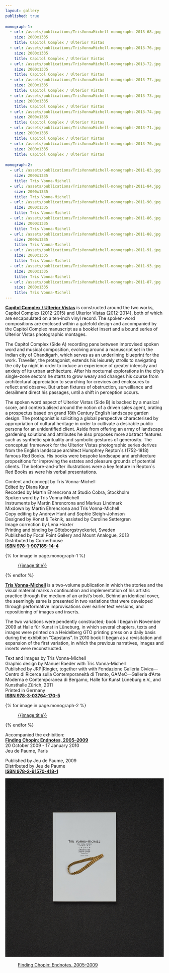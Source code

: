 ```yaml
---
layout: gallery
published: true

monograph-1:
  - url: /assets/publications/TrisVonnaMichell-monographs-2013-68.jpg
    size: 2000x1335
    title: Capitol Complex / Ulterior Vistas
  - url: /assets/publications/TrisVonnaMichell-monographs-2013-76.jpg
    size: 2000x1335
    title: Capitol Complex / Ulterior Vistas
  - url: /assets/publications/TrisVonnaMichell-monographs-2013-72.jpg
    size: 2000x1335
    title: Capitol Complex / Ulterior Vistas
  - url: /assets/publications/TrisVonnaMichell-monographs-2013-77.jpg
    size: 2000x1335
    title: Capitol Complex / Ulterior Vistas
  - url: /assets/publications/TrisVonnaMichell-monographs-2013-73.jpg
    size: 2000x1335
    title: Capitol Complex / Ulterior Vistas
  - url: /assets/publications/TrisVonnaMichell-monographs-2013-74.jpg
    size: 2000x1335
    title: Capitol Complex / Ulterior Vistas
  - url: /assets/publications/TrisVonnaMichell-monographs-2013-71.jpg
    size: 2000x1335
    title: Capitol Complex / Ulterior Vistas
  - url: /assets/publications/TrisVonnaMichell-monographs-2013-70.jpg
    size: 2000x1335
    title: Capitol Complex / Ulterior Vistas

monograph-2:
  - url: /assets/publications/TrisVonnaMichell-monographs-2011-83.jpg
    size: 2000x1335
    title: Tris Vonna-Michell
  - url: /assets/publications/TrisVonnaMichell-monographs-2011-84.jpg
    size: 2000x1335
    title: Tris Vonna-Michell
  - url: /assets/publications/TrisVonnaMichell-monographs-2011-90.jpg
    size: 2000x1335
    title: Tris Vonna-Michell
  - url: /assets/publications/TrisVonnaMichell-monographs-2011-86.jpg
    size: 2000x1335
    title: Tris Vonna-Michell
  - url: /assets/publications/TrisVonnaMichell-monographs-2011-88.jpg
    size: 2000x1335
    title: Tris Vonna-Michell
  - url: /assets/publications/TrisVonnaMichell-monographs-2011-91.jpg
    size: 2000x1335
    title: Tris Vonna-Michell
  - url: /assets/publications/TrisVonnaMichell-monographs-2011-93.jpg
    size: 2000x1335
    title: Tris Vonna-Michell
  - url: /assets/publications/TrisVonnaMichell-monographs-2011-87.jpg
    size: 2000x1335
    title: Tris Vonna-Michell
---
```


<strong><a href="http://www.cornerhousepublications.org/publications/tris-vonna-michell-capitol-complex-ulterior-vistas/" target="blank">Capitol Complex / Ulterior Vistas</a></strong> is constructed around the two works, Capitol Complex (2012-2015) and Ulterior Vistas (2012-2014), both of which are encapsulated on a ten-inch vinyl record. The spoken-word compositions are enclosed within a gatefold design and accompanied by the Capitol Complex manuscript as a booklet insert and a bound series of Ulterior Vistas photographic montages.

The Capitol Complex (Side A) recording pans between improvised spoken word and musical composition, evolving around a manuscript set in the Indian city of Chandigarh, which serves as an underlining blueprint for the work. Traveller, the protagonist, extends his leisurely strolls to navigating the city by night in order to induce an experience of greater intensity and anxiety of its urban architecture. After his nocturnal explorations in the city’s single-zone sectors he starts to grow weary and changes his course from architectural appreciation to searching for crevices and enclosures to reflect and observe. But urban fixtures of obstruction, surveillance and derailment direct his passages, until a shift in perception occurs.

The spoken word aspect of Ulterior Vistas (Side B) is backed by a musical score, and contextualised around the notion of a driven sales agent, orating a prospectus based on grand 18th Century English landscape garden design. The protagonist is soliciting a global perspective characterised by appropriation of cultural heritage in order to cultivate a desirable public persona for an unidentified client. Aside from offering an array of landscape gardening solutions and attributes he also proposes more abstract features such as synthetic spirituality and symbolic gestures of generosity. The conceptual framework for the Ulterior Vistas photographic series derives from the English landscape architect Humphrey Repton´s (1752-1818) famous Red Books. His books were bespoke landscape and architecture propositions for improving the estates and pleasure grounds of potential clients. The before-and-after illustrations were a key feature in
Repton´s Red Books as were his verbal presentations.

Content and concept by Tris Vonna-Michell<br/>
Edited by Diana Kaur<br/>
Recorded by Martin Ehrencrona at Studio Cobra, Stockholm<br/>
Spoken word by Tris Vonna-Michell<br/>
Instruments by Martin Ehrencrona and Markus Lindmark<br/>
Mixdown by Martin Ehrencrona and Tris Vonna-Michell<br/>
Copy editing by Andrew Hunt and Sophie Sleigh-Johnson<br/>
Designed by Konst & Teknik, assisted by Caroline Settergren<br/>
Image correction by Lena Hoxter<br/>
Printing and binding by Göteborgstryckeriet, Sweden<br/>
Published by Focal Point Gallery and Mount Analogue, 2013<br/>
Distributed by Cornerhouse<br/>
<strong><a href="http://www.cornerhousepublications.org/publications/tris-vonna-michell-capitol-complex-ulterior-vistas/" target="blank">ISBN 978-1-907185-14-4</a></strong>

<div class="popup-gallery">
  {% for image in page.monograph-1 %}
    <a href="{{image.url}}" data-size="{{image.size}}" data-author="Tris Vonna-Michell">
      <img src="{{image.url}}" alt="" />
      <figure>{{image.title}}</figure>
    </a>
  {% endfor %}
</div>

<strong><a href="http://www.cornerhousepublications.org/publications/tris-vonna-michell/" target="blank">Tris Vonna-Michell</a></strong> is a two-volume publication in which the stories and the visual material marks a continuation and implementation of his artistic practice through the medium of an artist’s book. Behind an identical cover, the seemingly same is presented in two variations that were developed through performative improvisations over earlier text versions, and repositioning of images and inserts.

The two variations were pendently constructed; book I began in November 2009 at Halle für Kunst in Lüneburg, in which several chapters, texts and images were printed on a Heidelberg GTO printing press on a daily basis during the exhibition ”Capstans”. In 2010 book II began as a revisitation and expansion of the first variation, in which the previous narratives, images and inserts were reconstructed.

Text and images by Tris Vonna-Michell<br/>
Graphic design by Manuel Raeder with Tris Vonna-Michell<br/>
Published by JRP|Ringier, together with with Fondazione Galleria Civica—Centro di Ricerca sulla Contemporaneità di Trento, GAMeC—Galleria d’Arte Moderna e Contemporanea di Bergamo, Halle für Kunst Lüneburg e.V., and Kunsthalle Zürich, 2011<br/>
Printed in Germany<br/>
<strong><a href="http://www.cornerhousepublications.org/publications/tris-vonna-michell/" target="blank">ISBN 978-3-03764-170-5</a></strong>

<div class="popup-gallery">
  {% for image in page.monograph-2 %}
    <a href="{{image.url}}" data-size="{{image.size}}" data-author="Tris Vonna-Michell">
      <img src="{{image.url}}" alt="" />
      <figure>{{image.title}}</figure>
    </a>
  {% endfor %}
</div>

Accompanied the exhibition:<br/>
<strong><a href="https://www.amazon.co.uk/Finding-Chopin-Endnotes-2005-2009-Vonna-Michell/dp/291570418X" target="blank">Finding Chopin: Endnotes, 2005–2009</a></strong><br/>
20 October 2009 - 17 January 2010<br/>
Jeu de Paume, Paris

Published by Jeu de Paume, 2009<br/>
Distributed by Jeu de Paume<br/>
<strong><a href="https://www.amazon.co.uk/Finding-Chopin-Endnotes-2005-2009-Vonna-Michell/dp/291570418X" target="blank">ISBN 978-2-91570-418-1</a></strong>

<div class="popup-gallery">
    <a href="/assets/publications/TrisVonnaMichell-monographs-2009-82.jpg" data-size="1782x2000" data-author="Tris Vonna-Michell">
      <img src="/assets/publications/TrisVonnaMichell-monographs-2009-82.jpg" alt="" />
      <figure>Finding Chopin: Endnotes, 2005–2009</figure>
    </a>
</div>
